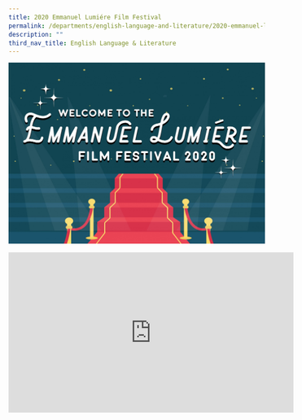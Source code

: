 ```yaml
---
title: 2020 Emmanuel Lumiére Film Festival
permalink: /departments/english-language-and-literature/2020-emmanuel-lumiere-film-festival/
description: ""
third_nav_title: English Language & Literature
---
```



![](/images/ELFF%20Welcome%20copy%201.jpeg)

<iframe width="560" height="315" src="https://www.youtube.com/embed/QIdebHNRUew" title="YouTube video player" frameborder="0" allow="accelerometer; autoplay; clipboard-write; encrypted-media; gyroscope; picture-in-picture; web-share" allowfullscreen></iframe>